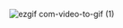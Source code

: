 ![ezgif com-video-to-gif (1)](https://user-images.githubusercontent.com/122309255/224517420-8da49acb-6237-492c-95a4-862363291213.gif)
